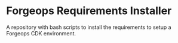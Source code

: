 # Forgeops Requirements Installer
A repository with bash scripts to install the requirements to setup a Forgeops CDK environment.

